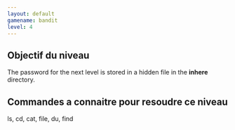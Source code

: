 ```yaml
---
layout: default
gamename: bandit
level: 4
---
```

Objectif du niveau
----------
The password for the next level is stored in a hidden file in the
**inhere** directory.

Commandes a connaitre pour resoudre ce niveau
-----------------------------------------
ls, cd, cat, file, du, find

